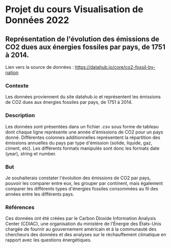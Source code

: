 # Projet du cours Visualisation de Données 2022
## Représentation de l'évolution des émissions de CO2 dues aux énergies fossiles par pays, de 1751 à 2014.

Lien vers la source de données : https://datahub.io/core/co2-fossil-by-nation

### Contexte
Les données proviennent du site datahub.io et représentent les émissions de CO2 dues aux énergies fossiles par pays, de 1751 à 2014.

### Description
Les données sont présentées dans un fichier .csv sous forme de tableau dont chaque ligne représente une année d'émissions de CO2 pour un pays donné. Différentes colonnes additionnelles représentent la répartition des émissions annuelles du pays par type d'émission (solide, liquide, gaz, ciment, etc). Les différents formats manipulés sont donc les formats date (year), string et number.

### But
Je souhaiterais constater l'évolution des émissions de CO2 par pays, pouvoir les comparer entre eux, les grouper par continent, mais également comparer les différents types d'énergies fossiles consommées au fil des années entre les différents pays.

### Références
Ces données ont été créées par le Carbon Dioxide Information Analysis Center (CDIAC), une organisation du ministère de l'Énergie des États-Unis chargée de fournir au gouvernement américain et à la communauté des chercheurs des données et des analyses sur le réchauffement climatique en rapport avec les questions énergétiques. 
